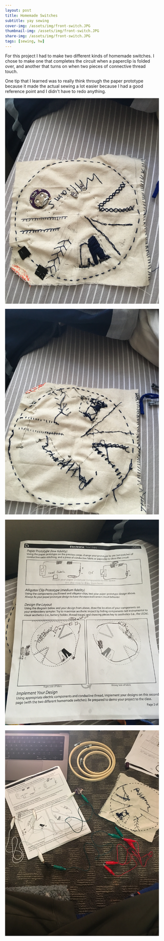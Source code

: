 ```yaml
---
layout: post
title: Homemade Switches
subtitle: yay sewing
cover-img: /assets/img/front-switch.JPG
thumbnail-img: /assets/img/front-switch.JPG
share-img: /assets/img/front-switch.JPG
tags: [sewing, hw]
---
```

For this project I had to make two different kinds of homemade switches. I chose to make one that completes the circuit when a paperclip is folded over, and another that turns on when two pieces of connective thread touch. 

One tip that I learned was to really think through the paper prototype because it made the actual sewing a lot easier because I had a good reference point and I didn't have to redo anything.




![Front](/assets/img/front-switch.JPG "Front")

![Back](/assets/img/back-switch.JPG "Back")

![Paper](/assets/img/paper-switch.JPG "Paper")

![Alligator](/assets/img/aligator-switch.JPG "Alligator")
